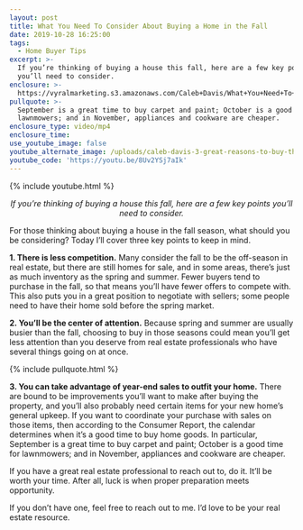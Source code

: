 ```yaml
---
layout: post
title: What You Need To Consider About Buying a Home in the Fall
date: 2019-10-28 16:25:00
tags:
  - Home Buyer Tips
excerpt: >-
  If you’re thinking of buying a house this fall, here are a few key points
  you’ll need to consider.
enclosure: >-
  https://vyralmarketing.s3.amazonaws.com/Caleb+Davis/What+You+Need+To+Consider+About+Buying+a+Home+in+the+Fall.mp4
pullquote: >-
  September is a great time to buy carpet and paint; October is a good time for
  lawnmowers; and in November, appliances and cookware are cheaper.
enclosure_type: video/mp4
enclosure_time:
use_youtube_image: false
youtube_alternate_image: /uploads/caleb-davis-3-great-reasons-to-buy-this-fall-youtube.png
youtube_code: 'https://youtu.be/8Uv2YSj7aIk'
---
```


{% include youtube.html %}

<p style="text-align: center;"><em>If you’re thinking of buying a house this fall, here are a few key points you’ll need to consider.</em></p>

For those thinking about buying a house in the fall season, what should you be considering? Today I’ll cover three key points to keep in mind.

**1\. There is less competition.** Many consider the fall to be the off-season in real estate, but there are still homes for sale, and in some areas, there’s just as much inventory as the spring and summer. Fewer buyers tend to purchase in the fall, so that means you’ll have fewer offers to compete with. This also puts you in a great position to negotiate with sellers; some people need to have their home sold before the spring market.

**2\. You’ll be the center of attention.** Because spring and summer are usually busier than the fall, choosing to buy in those seasons could mean you’ll get less attention than you deserve from real estate professionals who have several things going on at once.

{% include pullquote.html %}

**3\. You can take advantage of year-end sales to outfit your home.** There are bound to be improvements you’ll want to make after buying the property, and you’ll also probably need certain items for your new home’s general upkeep. If you want to coordinate your purchase with sales on those items, then according to the Consumer Report, the calendar determines when it’s a good time to buy home goods. In particular, September is a great time to buy carpet and paint; October is a good time for lawnmowers; and in November, appliances and cookware are cheaper.

If you have a great real estate professional to reach out to, do it. It’ll be worth your time. After all, luck is when proper preparation meets opportunity.

If you don’t have one, feel free to reach out to me. I’d love to be your real estate resource.